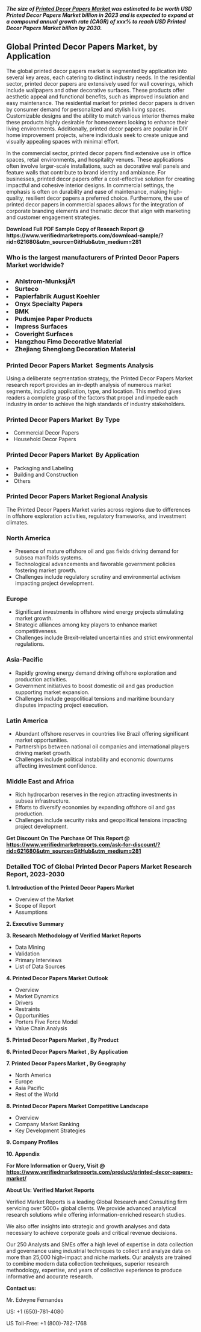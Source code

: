 <p><em><strong>The size of <a href="https://www.verifiedmarketreports.com/download-sample/?rid=621680&utm_source=GitHub&utm_medium=281" target="_blank">Printed Decor Papers Market </a> was estimated to be worth USD Printed Decor Papers Market billion in 2023 and is expected to expand at a compound annual growth rate (CAGR) of xxx% to reach USD Printed Decor Papers Market billion by 2030.</strong></em><br /><h2>Global Printed Decor Papers Market, by Application</h2><p>The global printed decor papers market is segmented by application into several key areas, each catering to distinct industry needs. In the residential sector, printed decor papers are extensively used for wall coverings, which include wallpapers and other decorative surfaces. These products offer aesthetic appeal and functional benefits, such as improved insulation and easy maintenance. The residential market for printed decor papers is driven by consumer demand for personalized and stylish living spaces. Customizable designs and the ability to match various interior themes make these products highly desirable for homeowners looking to enhance their living environments. Additionally, printed decor papers are popular in DIY home improvement projects, where individuals seek to create unique and visually appealing spaces with minimal effort.</p><p>In the commercial sector, printed decor papers find extensive use in office spaces, retail environments, and hospitality venues. These applications often involve larger-scale installations, such as decorative wall panels and feature walls that contribute to brand identity and ambiance. For businesses, printed decor papers offer a cost-effective solution for creating impactful and cohesive interior designs. In commercial settings, the emphasis is often on durability and ease of maintenance, making high-quality, resilient decor papers a preferred choice. Furthermore, the use of printed decor papers in commercial spaces allows for the integration of corporate branding elements and thematic decor that align with marketing and customer engagement strategies.</p></p><p id="" class=""><strong>Download Full PDF Sample Copy of Reseach Report @ <a target="">https://www.verifiedmarketreports.com/download-sample/?rid=621680&utm_source=GitHub&utm_medium=281</a></strong></p><h3 id="" class="">Who is the largest manufacturers of&nbsp;Printed Decor Papers Market worldwide?</h3><h3 class=""></Li><Li>Ahlstrom-MunksjÃ¶</Li><Li> Surteco</Li><Li> Papierfabrik August Koehler</Li><Li> Onyx Specialty Papers</Li><Li> BMK</Li><Li> Pudumjee Paper Products</Li><Li> Impress Surfaces</Li><Li> Coveright Surfaces</Li><Li> Hangzhou Fimo Decorative Material</Li><Li> Zhejiang Shenglong Decoration Material</h3><h3 id="" class="">Printed Decor Papers Market &nbsp;Segments Analysis</h3><p id="" class="">Using a deliberate segmentation strategy, the Printed Decor Papers Market research report provides an in-depth analysis of numerous market segments, including application, type, and location. This method gives readers a complete grasp of the factors that propel and impede each industry in order to achieve the high standards of industry stakeholders.</p><h3 id="" class="">Printed Decor Papers Market &nbsp;By Type</h3><p></Li><Li>Commercial Decor Papers</Li><Li> Household Decor Papers</p><h3 id="" class="">Printed Decor Papers Market &nbsp;By Application</h3><p class=""></Li><Li>Packaging and Labeling</Li><Li> Building and Construction</Li><Li> Others</p><h3 id="" class="">Printed Decor Papers Market Regional Analysis</h3><p id="" class="">The Printed Decor Papers Market varies across regions due to differences in offshore exploration activities, regulatory frameworks, and investment climates.</p><h3 id="" class="">North America</h3><ul><li>Presence of mature offshore oil and gas fields driving demand for subsea manifolds systems.</li><li>Technological advancements and favorable government policies fostering market growth.</li><li>Challenges include regulatory scrutiny and environmental activism impacting project development.</li></ul><h3 id="" class="">Europe</h3><ul><li>Significant investments in offshore wind energy projects stimulating market growth.</li><li>Strategic alliances among key players to enhance market competitiveness.</li><li>Challenges include Brexit-related uncertainties and strict environmental regulations.</li></ul><h3 id="" class="">Asia-Pacific</h3><ul><li>Rapidly growing energy demand driving offshore exploration and production activities.</li><li>Government initiatives to boost domestic oil and gas production supporting market expansion.</li><li>Challenges include geopolitical tensions and maritime boundary disputes impacting project execution.</li></ul><h3 id="" class="">Latin America</h3><ul><li>Abundant offshore reserves in countries like Brazil offering significant market opportunities.</li><li>Partnerships between national oil companies and international players driving market growth.</li><li>Challenges include political instability and economic downturns affecting investment confidence.</li></ul><h3 id="" class="">Middle East and Africa</h3><ul><li>Rich hydrocarbon reserves in the region attracting investments in subsea infrastructure.</li><li>Efforts to diversify economies by expanding offshore oil and gas production.</li><li>Challenges include security risks and geopolitical tensions impacting project development.</li></ul><p id="" class=""><strong>Get Discount On The Purchase Of This Report @ <a href="https://www.verifiedmarketreports.com/ask-for-discount/?rid=621680&utm_source=GitHub&utm_medium=281" target="_blank">https://www.verifiedmarketreports.com/ask-for-discount/?rid=621680&utm_source=GitHub&utm_medium=281</a></strong></p><h3 id="" class="">Detailed TOC of Global Printed Decor Papers Market Research Report, 2023-2030</h3><p id="" class=""><strong>1. Introduction of the Printed Decor Papers Market </strong></p><ul><li>Overview of the Market</li><li>Scope of Report</li><li>Assumptions</li></ul><p id="" class=""><strong>2. Executive Summary</strong></p><p id="" class=""><strong>3. Research Methodology of Verified Market Reports</strong></p><ul><li>Data Mining</li><li>Validation</li><li>Primary Interviews</li><li>List of Data Sources</li></ul><p id="" class=""><strong>4. Printed Decor Papers Market Outlook</strong></p><ul><li>Overview</li><li>Market Dynamics</li><li>Drivers</li><li>Restraints</li><li>Opportunities</li><li>Porters Five Force Model</li><li>Value Chain Analysis</li></ul><p id="" class=""><strong>5. Printed Decor Papers Market , By Product</strong></p><p id="" class=""><strong>6. Printed Decor Papers Market , By Application</strong></p><p id="" class=""><strong>7. Printed Decor Papers Market , By Geography</strong></p><ul><li>North America</li><li>Europe</li><li>Asia Pacific</li><li>Rest of the World</li></ul><p id="" class=""><strong>8. Printed Decor Papers Market Competitive Landscape</strong></p><ul><li>Overview</li><li>Company Market Ranking</li><li>Key Development Strategies</li></ul><p id="" class=""><strong>9. Company Profiles</strong></p><p id="" class=""><strong>10. Appendix</strong></p><p id="" class=""><strong>For More Information or Query, Visit @ <a href="https://www.verifiedmarketreports.com/product/printed-decor-papers-market/" target="_blank">https://www.verifiedmarketreports.com/product/printed-decor-papers-market/</a></strong></p><p id="" class=""><strong>About Us: Verified Market Reports</strong></p><p id="" class="">Verified Market Reports is a leading Global Research and Consulting firm servicing over 5000+ global clients. We provide advanced analytical research solutions while offering information-enriched research studies.</p><p id="" class="">We also offer insights into strategic and growth analyses and data necessary to achieve corporate goals and critical revenue decisions.</p><p id="" class="">Our 250 Analysts and SMEs offer a high level of expertise in data collection and governance using industrial techniques to collect and analyze data on more than 25,000 high-impact and niche markets. Our analysts are trained to combine modern data collection techniques, superior research methodology, expertise, and years of collective experience to produce informative and accurate research.</p><p id="" class=""><strong>Contact us:</strong></p><p id="" class="">Mr. Edwyne Fernandes</p><p id="" class="">US: +1 (650)-781-4080</p><p id="" class="">US Toll-Free: +1 (800)-782-1768</p>
